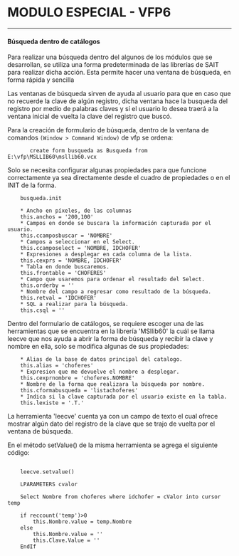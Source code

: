 # MODULO ESPECIAL - VFP6 
-----------------
#### Búsqueda dentro de catálogos

Para realizar una búsqueda dentro del algunos de los módulos que se desarrollan, se utiliza una forma predeterminada de las librerías de SAIT para realizar dicha acción. Esta permite hacer una ventana de búsqueda, en forma rápida y sencilla

Las ventanas de búsqueda sirven de ayuda al usuario para que en caso que no recuerde la clave de algún registro, dicha ventana hace la busqueda del registro por medio de palabras claves y sí el usuario lo desea traerá a la ventana inicial de vuelta la clave del registro que buscó.

Para la creación de formulario de búsqueda, dentro de la ventana de comandos ```(Window > Command Window)``` de vfp se ordena:
```vfp
	   create form busqueda as Busqueda from E:\vfp\MSLLIB60\msllib60.vcx
```

Solo se necesita configurar algunas propiedades para que funcione correctamente ya sea directamente desde el cuadro de propiedades o en el INIT de la forma. 

```vfp
	busqueda.init 

	* Ancho en píxeles, de las columnas
	this.anchos = '200,100'
	* Campos en donde se buscara la información capturada por el usuario.
	this.ccamposbuscar = 'NOMBRE'
	* Campos a seleccionar en el Select.
	this.ccamposelect = 'NOMBRE, IDCHOFER'
	* Expresiones a desplegar en cada columna de la lista.
	this.cexprs = 'NOMBRE, IDCHOFER'
	* Tabla en donde buscaremos.
	this.frontable = 'CHOFERES'
	* Campo que usaremos para ordenar el resultado del Select.
	this.orderby = ''
	* Nombre del campo a regresar como resultado de la búsqueda.
	this.retval = 'IDCHOFER'
	* SQL a realizar para la búsqueda.
	this.csql = ''
```

Dentro del formulario de catálogos, se requiere escoger una de las herramientas que se encuentra en la librería 'MSllib60' la cuál se llama leecve que nos ayuda a abrir la forma de búsqueda y recibir la clave y nombre en ella, solo se modifica algunas de sus propiedades: 

```vfp
	* Alias de la base de datos principal del catalogo.
	this.alias = 'choferes'
	* Expresion que me devuelve el nombre a desplegar.
	this.cexprnombre = 'choferes.NOMBRE'
	* Nombre de la forma que realizara la búsqueda por nombre.
	this.cformabusqueda = 'listachoferes'
	* Indica si la clave capturada por el usuario existe en la tabla.
	this.lexiste = '.T.'
```

La herramienta 'leecve' cuenta ya con un campo de texto el cual ofrece mostrar algún dato del registro de la clave que se trajo de vuelta por el ventana de búsqueda.

En el método setValue() de la misma herramienta se agrega el siguiente código:
```vfp

	leecve.setvalue()

	LPARAMETERS cvalor 

	Select Nombre from choferes where idchofer = cValor into cursor temp

	if reccount('temp')>0
		this.Nombre.value = temp.Nombre
	else
		this.Nombre.value = ''
		this.Clave.Value = ''
	EndIf
```
